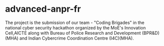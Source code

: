 # advanced-anpr-fr
The project is the submission of our team - "Coding Brigades" in the national cyber security hackathon organized by the MoE's Innovation Cell,AICTE along with Bureau of Police Research and Development (BPR&amp;D)(MHA) and Indian Cybercrime Coordination Centre (I4C)(MHA).
